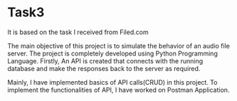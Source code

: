 # Task3
It is based on the task I received from Filed.com

The main objective of this project is to simulate the behavior of an audio file server. The project is completely developed using Python Programming Language. Firstly, An API is created that connects with the running database and make the responses back to the server as required.

Mainly, I have implemented basics of API calls(CRUD) in this project. To implement the functionalities of API, I have worked on Postman Application.
